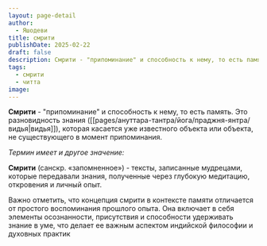 ```yaml
---
layout: page-detail
author:
  - Яшодеви
title: смрити
publishDate: 2025-02-22
draft: false
description: Смрити - "припоминание" и способность к нему, то есть память. Это разновидность знания (видья), которая касается уже известного объекта или объекта, не существующего в момент припоминания.
tags:
  - смрити
  - читта
image:
---
```

**Смрити** - "припоминание" и способность к нему, то есть память. Это разновидность знания ([[pages/ануттара-тантра/йога/праджня-янтра/видья|видья]]), которая касается уже известного объекта или объекта, не существующего в момент припоминания.

*Термин имеет и другое значение:*

**Смрити** (санскр. «запомненное») - тексты, записанные мудрецами, которые передавали знания, полученные через глубокую медитацию, откровения и личный опыт. 

Важно отметить, что концепция смрити в контексте памяти отличается от простого воспоминания прошлого опыта. Она включает в себя элементы осознанности, присутствия и способности удерживать знание в уме, что делает ее важным аспектом индийской философии и духовных практик